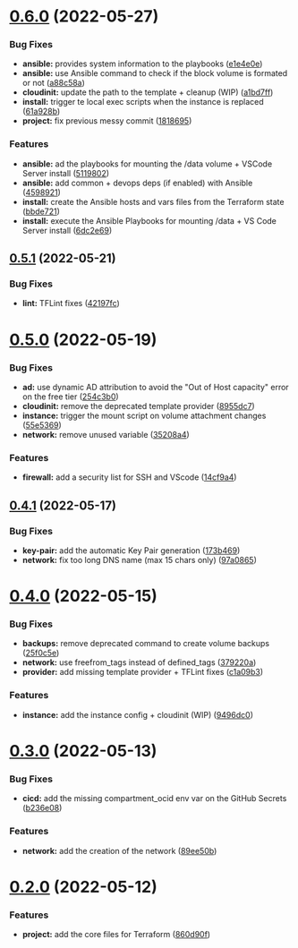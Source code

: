 # [0.6.0](https://github.com/timoa/terraform-oci-vscode-server/compare/v0.5.1...v0.6.0) (2022-05-27)


### Bug Fixes

* **ansible:** provides system information to the playbooks ([e1e4e0e](https://github.com/timoa/terraform-oci-vscode-server/commit/e1e4e0e9d309c5138c1353a18719c6fca384a71d))
* **ansible:** use Ansible command to check if the block volume is formated or not ([a88c58a](https://github.com/timoa/terraform-oci-vscode-server/commit/a88c58acd30304a1f18a2c5811c34f4b4384501b))
* **cloudinit:** update the path to the template + cleanup (WIP) ([a1bd7ff](https://github.com/timoa/terraform-oci-vscode-server/commit/a1bd7ffc009f15a9987d17004354280ca929291c))
* **install:** trigger te local exec scripts when the instance is replaced ([61a928b](https://github.com/timoa/terraform-oci-vscode-server/commit/61a928b05ab20003e13e60dcb1ef14f2d5c278db))
* **project:** fix previous messy commit ([1818695](https://github.com/timoa/terraform-oci-vscode-server/commit/1818695df13bb2fada564ed39f4736826960abe7))


### Features

* **ansible:** ad the playbooks for mounting the /data volume + VSCode Server install ([5119802](https://github.com/timoa/terraform-oci-vscode-server/commit/5119802dd2b165a507cd628b39416d05a3b69841))
* **ansible:** add common + devops deps (if enabled) with Ansible ([4598921](https://github.com/timoa/terraform-oci-vscode-server/commit/4598921e6e22881bb32cf0603398e0aef1124da6))
* **install:** create the Ansible hosts and vars files from the Terraform state ([bbde721](https://github.com/timoa/terraform-oci-vscode-server/commit/bbde7211d2041b6f2d8936177c344ff428f737b7))
* **install:** execute the Ansible Playbooks for mounting /data + VS Code Server install ([6dc2e69](https://github.com/timoa/terraform-oci-vscode-server/commit/6dc2e697840f2c6420784898906339b892c56fe2))

## [0.5.1](https://github.com/timoa/terraform-oci-vscode-server/compare/v0.5.0...v0.5.1) (2022-05-21)


### Bug Fixes

* **lint:** TFLint fixes ([42197fc](https://github.com/timoa/terraform-oci-vscode-server/commit/42197fcb4c522d82f9766d64b48e3b8314fac7ef))

# [0.5.0](https://github.com/timoa/terraform-oci-vscode-server/compare/v0.4.1...v0.5.0) (2022-05-19)


### Bug Fixes

* **ad:** use dynamic AD attribution to avoid the "Out of Host capacity" error on the free tier ([254c3b0](https://github.com/timoa/terraform-oci-vscode-server/commit/254c3b0e6d11eb045a64018db441c140a7b0423f))
* **cloudinit:** remove the deprecated template provider ([8955dc7](https://github.com/timoa/terraform-oci-vscode-server/commit/8955dc7db4677dcbc3a3f3914210880b2133a910))
* **instance:** trigger the mount script on volume attachment changes ([55e5369](https://github.com/timoa/terraform-oci-vscode-server/commit/55e536923776e4d7d86c4f63f1b8f5a6343990d8))
* **network:** remove unused variable ([35208a4](https://github.com/timoa/terraform-oci-vscode-server/commit/35208a49aae25bf9efb127628a4fbb4ab3989dce))


### Features

* **firewall:** add a security list for SSH and VScode ([14cf9a4](https://github.com/timoa/terraform-oci-vscode-server/commit/14cf9a4aee110da4e67a83d06c85755a20c910bb))

## [0.4.1](https://github.com/timoa/terraform-oci-vscode-server/compare/v0.4.0...v0.4.1) (2022-05-17)


### Bug Fixes

* **key-pair:** add the automatic Key Pair generation ([173b469](https://github.com/timoa/terraform-oci-vscode-server/commit/173b4698f2eca04047d7df6316fb2245594f6fd2))
* **network:** fix too long DNS name (max 15 chars only) ([97a0865](https://github.com/timoa/terraform-oci-vscode-server/commit/97a08652502c191e154cc67421b5f40650ee2c00))

# [0.4.0](https://github.com/timoa/terraform-oci-vscode-server/compare/v0.3.0...v0.4.0) (2022-05-15)


### Bug Fixes

* **backups:** remove deprecated command to create volume backups ([25f0c5e](https://github.com/timoa/terraform-oci-vscode-server/commit/25f0c5e62d5e36844dafb6cab65bb6cebf4527ba))
* **network:** use freefrom_tags instead of defined_tags ([379220a](https://github.com/timoa/terraform-oci-vscode-server/commit/379220ab91fd3f364b277ce5fcf570b73caca69e))
* **provider:** add missing template provider + TFLint fixes ([c1a09b3](https://github.com/timoa/terraform-oci-vscode-server/commit/c1a09b341f4072e42804a936f06cc12eca8337c2))


### Features

* **instance:** add the instance config + cloudinit (WIP) ([9496dc0](https://github.com/timoa/terraform-oci-vscode-server/commit/9496dc0dc9fd9a94afd15ef40712c846b28be06e))

# [0.3.0](https://github.com/timoa/terraform-oci-vscode-server/compare/v0.2.0...v0.3.0) (2022-05-13)


### Bug Fixes

* **cicd:** add the missing compartment_ocid env var on the GitHub Secrets ([b236e08](https://github.com/timoa/terraform-oci-vscode-server/commit/b236e0817acc12cf0f8e6d78a1e9eed5b1a00718))


### Features

* **network:** add the creation of the network ([89ee50b](https://github.com/timoa/terraform-oci-vscode-server/commit/89ee50b8bb4ea06d282a54f9bcd9064826358bdf))

# [0.2.0](https://github.com/timoa/terraform-oci-vscode-server/compare/v0.1.0...v0.2.0) (2022-05-12)


### Features

* **project:** add the core files for Terraform ([860d90f](https://github.com/timoa/terraform-oci-vscode-server/commit/860d90f651b9f646b30c712282d059ff959f33f3))
